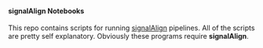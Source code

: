 #### signalAlign Notebooks

This repo contains scripts for running [signalAlign]() pipelines. All of the scripts are pretty self explanatory.
Obviously these programs require **signalAlign**. 
